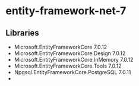 # entity-framework-net-7

## Libraries
- Microsoft.EntityFrameworkCore 7.0.12
- Microsoft.EntityFrameworkCore.Design 7.0.12
- Microsoft.EntityFrameworkCore.InMemory 7.0.12
- Microsoft.EntityFrameworkCore.Tools 7.0.12
- Npgsql.EntityFrameworkCore.PostgreSQL 7.0.11
- 
